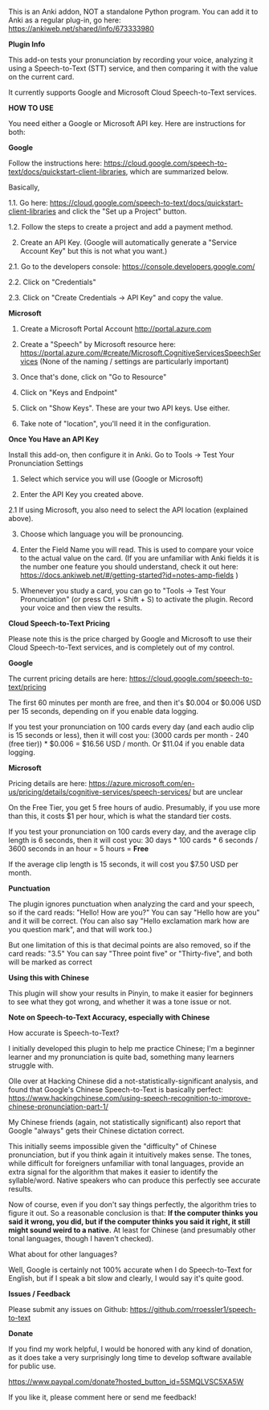 This is an Anki addon, NOT a standalone Python program. You can add it to Anki as a regular plug-in, go here: https://ankiweb.net/shared/info/673333980

<b>Plugin Info</b>

This add-on tests your pronunciation by recording your voice, analyzing it using a Speech-to-Text (STT) service, and then comparing it with the value on the current card.

It currently supports Google and Microsoft Cloud Speech-to-Text services.

<b>HOW TO USE</b>

You need either a Google or Microsoft API key. Here are instructions for both:

<b>Google</b>

Follow the instructions here: <a href="https://cloud.google.com/speech-to-text/docs/quickstart-client-libraries" rel="nofollow">https://cloud.google.com/speech-to-text/docs/quickstart-client-libraries</a>, which are summarized below.

Basically,

1.1. Go here: <a href="https://cloud.google.com/speech-to-text/docs/quickstart-client-libraries" rel="nofollow">https://cloud.google.com/speech-to-text/docs/quickstart-client-libraries</a> and click the "Set up a Project" button.

1.2. Follow the steps to create a project and add a payment method.

2. Create an API Key.  (Google will automatically generate a "Service Account Key" but this is not what you want.)

2.1. Go to the developers console: <a href="https://console.developers.google.com/" rel="nofollow">https://console.developers.google.com/</a>

2.2. Click on "Credentials"

2.3. Click on "Create Credentials -&gt; API Key" and copy the value.

<b>Microsoft</b>

1. Create a Microsoft Portal Account http://portal.azure.com

2. Create a "Speech" by Microsoft resource here: https://portal.azure.com/#create/Microsoft.CognitiveServicesSpeechServices
(None of the naming / settings are particularly important)

3. Once that's done, click on "Go to Resource"

4. Click on "Keys and Endpoint"

5. Click on "Show Keys". These are your two API keys. Use either.

6. Take note of "location", you'll need it in the configuration.

<b>Once You Have an API Key</b>

Install this add-on, then configure it in Anki.  Go to Tools -&gt; Test Your Pronunciation Settings

1. Select which service you will use (Google or Microsoft)

2. Enter the API Key you created above.

2.1 If using Microsoft, you also need to select the API location (explained above).

3. Choose which language you will be pronouncing.

4. Enter the Field Name you will read. This is used to compare your voice to the actual value on the card.
(If you are unfamiliar with Anki fields it is the number one feature you should understand, check it out here: <a href="https://docs.ankiweb.net/#/getting-started?id=notes-amp-fields" rel="nofollow">https://docs.ankiweb.net/#/getting-started?id=notes-amp-fields</a> )

5. Whenever you study a card, you can go to "Tools -&gt; Test Your Pronunciation" (or press Ctrl + Shift + S) to activate the plugin. Record your voice and then view the results.

<b>Cloud Speech-to-Text Pricing</b>

Please note this is the price charged by Google and Microsoft to use their Cloud Speech-to-Text services, and is completely out of my control.

<b>Google</b>

The current pricing details are here: <a href="https://cloud.google.com/speech-to-text/pricing" rel="nofollow">https://cloud.google.com/speech-to-text/pricing</a>

The first 60 minutes per month are free, and then it's $0.004 or $0.006 USD per 15 seconds, depending on if you enable data logging.

If you test your pronunciation on 100 cards every day (and each audio clip is 15 seconds or less), then it will cost you:
(3000 cards per month - 240 (free tier)) * $0.006 = $16.56 USD / month.  Or $11.04 if you enable data logging.

<b>Microsoft</b>

Pricing details are here: https://azure.microsoft.com/en-us/pricing/details/cognitive-services/speech-services/ but are unclear

On the Free Tier, you get 5 free hours of audio. Presumably, if you use more than this, it costs $1 per hour, which is what the standard tier costs.

If you test your pronunciation on 100 cards every day, and the average clip length is 6 seconds, then it will cost you:
30 days * 100 cards * 6 seconds / 3600 seconds in an hour = 5 hours = <b>Free</b>

If the average clip length is 15 seconds, it will cost you $7.50 USD per month.

<b>Punctuation</b>

The plugin ignores punctuation when analyzing the card and your speech, so if the card reads:
"Hello! How are you?"
You can say "Hello how are you" and it will be correct.
(You can also say "Hello exclamation mark how are you question mark", and that will work too.)

But one limitation of this is that decimal points are also removed, so if the card reads:
"3.5"
You can say "Three point five" or "Thirty-five", and both will be marked as correct

<b>Using this with Chinese</b>

This plugin will show your results in Pinyin, to make it easier for beginners to see what they got wrong, and whether it was a tone issue or not.

<b>Note on Speech-to-Text Accuracy, especially with Chinese</b>

How accurate is Speech-to-Text?

I initially developed this plugin to help me practice Chinese; I'm a beginner learner and my pronunciation is quite bad, something many learners struggle with.

Olle over at Hacking Chinese did a not-statistically-significant analysis, and found that Google's Chinese Speech-to-Text is basically perfect: <a href="https://www.hackingchinese.com/using-speech-recognition-to-improve-chinese-pronunciation-part-1/" rel="nofollow">https://www.hackingchinese.com/using-speech-recognition-to-improve-chinese-pronunciation-part-1/</a>

My Chinese friends (again, not statistically significant) also report that Google "always" gets their Chinese dictation correct.

This initially seems impossible given the "difficulty" of Chinese pronunciation, but if you think again it intuitively makes sense. The tones, while difficult for foreigners unfamiliar with tonal languages, provide an extra signal for the algorithm that makes it easier to identify the syllable/word. Native speakers who can produce this perfectly see accurate results.

Now of course, even if you don't say things perfectly, the algorithm tries to figure it out. So a reasonable conclusion is that: <b>If the computer thinks you said it wrong, you did, but if the computer thinks you said it right, it still might sound weird to a native.</b> At least for Chinese (and presumably other tonal languages, though I haven't checked).

What about for other languages?

Well, Google is certainly not 100% accurate when I do Speech-to-Text for English, but if I speak a bit slow and clearly, I would say it's quite good.

<b>Issues / Feedback</b>

Please submit any issues on Github: <a href="https://github.com/rroessler1/speech-to-text" rel="nofollow">https://github.com/rroessler1/speech-to-text</a>

<b>Donate</b>

If you find my work helpful, I would be honored with any kind of donation, as it does take a very surprisingly long time to develop software available for public use.

<a href="https://www.paypal.com/donate?hosted_button_id=5SMQLVSC5XA5W" rel="nofollow">https://www.paypal.com/donate?hosted_button_id=5SMQLVSC5XA5W</a>

If you like it, please comment here or send me feedback!